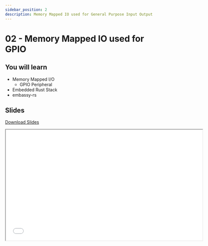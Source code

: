 ```yaml
---
sidebar_position: 2
description: Memory Mapped IO used for General Purpose Input Output
---
```


# 02 - Memory Mapped IO used for GPIO

## You will learn

- Memory Mapped I/O
  - GPIO Peripheral
- Embedded Rust Stack
- embassy-rs

## Slides

[Download Slides](/slides/02/ma-02.pdf)

<iframe src="/slides/02" width="640" height="360"></iframe>

